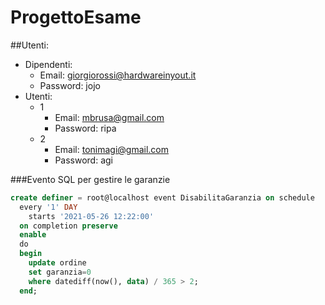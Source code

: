 # ProgettoEsame
##Utenti:
- Dipendenti: 
  * Email: giorgiorossi@hardwareinyout.it
  * Password: jojo
- Utenti:
  * 1
    * Email: mbrusa@gmail.com
    * Password: ripa
  * 2
    * Email: tonimagi@gmail.com
    * Password: agi

###Evento SQL per gestire le garanzie
```sql
create definer = root@localhost event DisabilitaGaranzia on schedule
  every '1' DAY
    starts '2021-05-26 12:22:00'
  on completion preserve
  enable
  do
  begin
    update ordine
    set garanzia=0
    where datediff(now(), data) / 365 > 2;
  end;
```